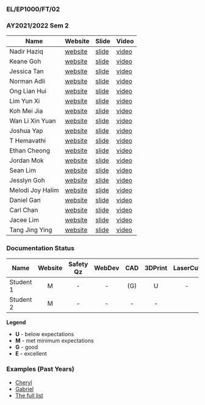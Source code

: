 ### EL/EP1000/FT/02
### AY2021/2022 Sem 2

| Name | Website | Slide | Video |
| ---- | ------- | ----- | ----- |
| Nadir Haziq | [website](https://nadirhaziq.github.io/DFABAY2021/) | [slide]() | [video]()
| Keane Goh | [website](https://keanegoh1.github.io/keanegoh1.github.io-DFAB/) | [slide]() | [video]()
| Jessica Tan | [website](https://jessicaaxtan.github.io/Webpage/) | [slide]() | [video]()
| Norman Adli | [website](https://normanramli.github.io/EP1000-NormanRamli-Site/) | [slide]() | [video]()
| Ong Lian Hui | [website](https://onglianhui.github.io/DFab_Elective/) | [slide]() | [video]()
| Lim Yun Xi | [website](https://brandodado14.github.io/) | [slide]() | [video]()
| Koh Mei Jia | [website](https://meijiakoh.github.io/dfab/) | [slide]() | [video]()
| Wan Li Xin Yuan | [website](https://xyzdesign.github.io/dfab-2021/) | [slide]() | [video]()
| Joshua Yap | [website](https://joshuaofsg03.github.io/website-fab/allFolder/html/index.html) | [slide]() | [video]()
| T Hemavathi | [website](https://h-e-m-a.github.io/new/) | [slide]() | [video]()
| Ethan Cheong | [website](https://ethanchl.github.io/dfab-21s2/) | [slide]() | [video]()
| Jordan Mok | [website](https://yeboimok.github.io/digifab-2019686/) | [slide]() | [video]()
| Sean Lim | [website](https://aaaaaaaaaaaaaaaaaaaaaahh.github.io/HTML-Project/) | [slide]() | [video]()
| Jesslyn Goh | [website](https://cvkmnstr.github.io/dfab21s2/) | [slide]() | [video]()
| Melodi Joy Halim | [website](https://tsuisutes1mp.github.io/dfab-ay2021-s2-project) | [slide]() | [video]()
| Daniel Gan | [website](https://dangan552.github.io/Digital-Fabrication-Prototyping-Fundementals/files/index.html) | [slide]() | [video]()
| Carl Chan | [website](https://cchan6969.github.io/Dfab-AY21-22S2-Chan-Carl/) | [slide]() | [video]()
| Jacee Lim | [website](https://ja-cee.github.io/ep-100/) | [slide]() | [video]()
| Tang Jing Ying | [website](https://jayewhy.github.io/Jys-FABLAB/) | [slide]() | [video]()

### Documentation Status

| Name | Website | Safety Qz | WebDev | CAD | 3DPrint | LaserCut | EmbPrg | FProj |
| ---- | :-: | :-: | :-: | :-: | :-: | :-: | :-: | :-: |
| Student 1 | M | - | - | (G) | U | - |
| Student 2 | M | - | - | - | - |


**Legend**
- **U** - below expectations<br>
- **M** - met minimum expectations<br>
- **G** - good<br>
- **E** - excellent<br>

### Examples (Past Years)
- [Cheryl](http://chwnzyl.github.io/DFAB/home)
- [Gabriel](https://gabriel-as.github.io/EP1000-SP/main.html)
- [The full list](../2020-S1/ep1000_ay20s1_gp2.md)

